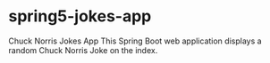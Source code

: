 # spring5-jokes-app
Chuck Norris Jokes App
This Spring Boot web application displays a random Chuck Norris Joke on the index. 
